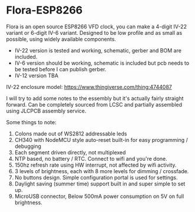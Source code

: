 # Flora-ESP8266
Flora is an open source ESP8266 VFD clock, you can make a 4-digit IV-22 variant or 6-digit IV-6 variant. Designed to be low profile and as small as possible, using widely available components. 

- IV-22 version is tested and working, schematic, gerber and BOM are included.
- IV-6 version should be working, schematic is included but pcb needs to be tested before I can publish gerber.
- IV-12 version TBA

IV-22 enclosure model:
https://www.thingiverse.com/thing:4744087

I will try to add some notes to the essembly but it's actually fairly straight forward. Can be completely sourced from LCSC and partially assembled using JLCPCB assembly service.

Some things to note:
1) Colons made out of WS2812 addressable leds
2) CH340 with NodeMCU style auto-reset built-in for easy programming / debugging
3) Each segment driven directly, not multiplexed
4) NTP based, no battery / RTC. Connect to wifi and you're done.
5) 150hz refresh rate using HW interrupt, not affected by wifi activity.
6) 3 levels of brightness, each with 8 more levels for dimming / crossfade.
7) No buttons design. Simple configuration portal is used for settings.
8) Daylight saving (summer time) support built in and super simple to set up.
9) MicroUSB connector, Below 500mA power consumption on 5V on full brightness.

